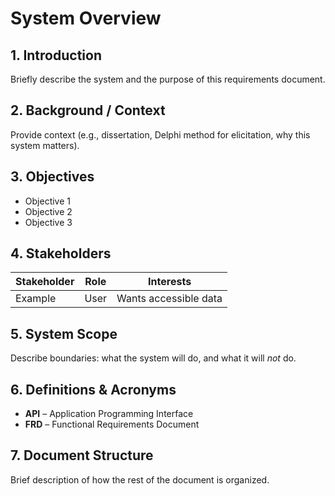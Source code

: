 # System Overview

## 1. Introduction
Briefly describe the system and the purpose of this requirements document.

## 2. Background / Context
Provide context (e.g., dissertation, Delphi method for elicitation, why this system matters).

## 3. Objectives
- Objective 1  
- Objective 2  
- Objective 3  

## 4. Stakeholders
| Stakeholder | Role | Interests |
|-------------|------|-----------|
| Example     | User | Wants accessible data |

## 5. System Scope
Describe boundaries: what the system will do, and what it will *not* do.

## 6. Definitions & Acronyms
- **API** – Application Programming Interface  
- **FRD** – Functional Requirements Document  

## 7. Document Structure
Brief description of how the rest of the document is organized.

